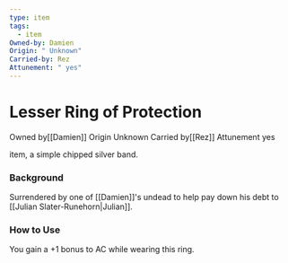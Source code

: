 ```yaml
---
type: item
tags:
  - item
Owned-by: Damien
Origin: " Unknown"
Carried-by: Rez
Attunement: " yes"
---
```


#  Lesser Ring of Protection 

<span class="dataview inline-field"><span class="inline-field-key">Owned by</span><span class="inline-field-value">[[Damien]]</span></span>
<span class="dataview inline-field"><span class="inline-field-key">Origin</span><span class="inline-field-value"> Unknown</span></span>
<span class="dataview inline-field"><span class="inline-field-key">Carried by</span><span class="inline-field-value">[[Rez]]</span></span>
<span class="dataview inline-field"><span class="inline-field-key">Attunement</span><span class="inline-field-value"> yes</span></span>

item, a simple chipped silver band.

### Background
Surrendered by one of [[Damien]]'s undead to help pay down his debt to [[Julian Slater-Runehorn|Julian]]. 

### How to Use
You gain a +1 bonus to AC while wearing this ring.